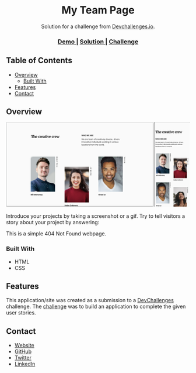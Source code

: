 <!-- Please update value in the {}  -->

<h1 align="center">My Team Page</h1>

<div align="center">
   Solution for a challenge from  <a href="http://devchallenges.io" target="_blank">Devchallenges.io</a>.
</div>

<div align="center">
  <h3>
    <a href="https://anurag-pathak.github.io/My-Team-Page/">
      Demo
    </a>
    <span> | </span>
    <a href="https://github.com/ANURAG-PATHAK/My-Team-Page">
      Solution
    </a>
    <span> | </span>
    <a href="https://legacy.devchallenges.io/challenges/hhmesazsqgKXrTkYkt0U">
      Challenge
    </a>
  </h3>
</div>

<!-- TABLE OF CONTENTS -->

## Table of Contents

- [Overview](#overview)
  - [Built With](#built-with)
- [Features](#features)
- [Contact](#contact)

<!-- OVERVIEW -->

## Overview

![screenshot](assets/Screenshot.png)

Introduce your projects by taking a screenshot or a gif. Try to tell visitors a story about your project by answering:

This is a simple 404 Not Found webpage.


### Built With

<!-- This section should list any major frameworks you built your project using. Here are a few examples.-->

- HTML
- CSS

## Features

<!-- List the features of your application or follow the template. Don't share the Figma file here :) -->

This application/site was created as a submission to a [DevChallenges](https://devchallenges.io/challenges) challenge. The [challenge](https://legacy.devchallenges.io/challenges/hhmesazsqgKXrTkYkt0U) was to build an application to complete the given user stories.

## Contact

- [Website](https://anurag-pathak.github.io/Portfolio/)
- [GitHub](https://ANURAG-PATHAK)
- [Twitter](https://twitter.com/_Anurag__Pathak)
- [LinkedIn](https://www.linkedin.com/in/anuragpathak0/)
